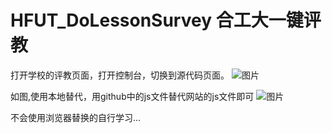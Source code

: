 # HFUT_DoLessonSurvey 合工大一键评教

打开学校的评教页面，打开控制台，切换到源代码页面。
![图片](https://github.com/architectcgz/HFUT_DoLessonSurvey/assets/119087313/dcba4724-a6a7-4cc6-948d-10d3e5f2a23f)

如图,使用本地替代，用github中的js文件替代网站的js文件即可
![图片](https://github.com/architectcgz/HFUT_DoLessonSurvey/assets/119087313/720a41a9-5904-4dab-8f93-441a5755464b)

不会使用浏览器替换的自行学习...
